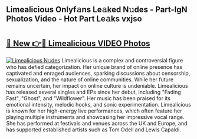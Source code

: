 ## Limealicious Onlyf𝚊ns Le𝚊ked N𝚞des - Part-IgN Photos Video - Hot Part Le𝚊ks vxjso

# <h2><a href="http://ac2438.deff.icu/?id=Limealicious">🔗 New 👉🔴 Limealicious VIDEO Photos</a></h2>

[![Limealicious N𝚞des](https://i.imgur.com/rIISA9y.gif)](http://ac2438.deff.icu/?id=Limealicious)
Limealicious is a complex and controversial figure who has defied categorization. Her unique brand of online presence has captivated and enraged audiences, sparking discussions about censorship, sexualization, and the nature of online communities. While her future remains uncertain, her impact on online culture is undeniable. Limealicious has released several singles and EPs since her debut, including "Fading Fast", "Ghost", and "Wildflower". Her music has been praised for its emotional intensity, melodic hooks, and sonic experimentation. Limealicious is known for her high-energy live performances, which often feature her playing multiple instruments and showcasing her impressive vocal range. She has performed at festivals and venues across the UK and Europe, and has supported established artists such as Tom Odell and Lewis Capaldi.
